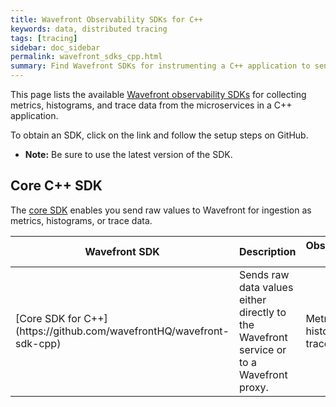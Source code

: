 ```yaml
---
title: Wavefront Observability SDKs for C++
keywords: data, distributed tracing
tags: [tracing]
sidebar: doc_sidebar
permalink: wavefront_sdks_cpp.html
summary: Find Wavefront SDKs for instrumenting a C++ application to send observability data to Wavefront.
---
```



This page lists the available [Wavefront observability SDKs](wavefront_sdks.html) for collecting metrics, histograms, and trace data from the microservices in a C++ application. 

To obtain an SDK, click on the link and follow the setup steps on GitHub. 

* **Note:** Be sure to use the latest version of the SDK.

<!---
## Framework-level C++ SDKs

Each [framework-level SDK](wavefront_sdks.html#sdks-for-instrumenting-application-frameworks) collects observability data from a particular C++ framework or component, with minimal code setup.

<table id = "framework-cpp" width="100%">
<colgroup>
<col width="20%" />
<col width="60%" />
<col width="20%" />
</colgroup>
<tbody>
<thead>
<tr><th>Wavefront SDK</th><th>Description</th><th>Observability Data</th></tr>
</thead>
<tr>
<td markdown="span">[]()</td>
<td> </td>
<td markdown="span">Metrics, histograms, trace data</td>
</tr>

</tbody>
</table>


## Custom-level C++ SDKs

Each [custom-level SDK](wavefront_sdks.html#sdks-for-instrumenting-custom-operations) enables you to instrument critical-path, proprietary business operations that are not based on an instrumented framework. You'll need to add some code to each operation that is to report observability data.

<table id = "custom-cpp" width="100%">
<colgroup>
<col width="20%" />
<col width="60%" />
<col width="20%" />
</colgroup>
<tbody>
<thead>
<tr><th>Wavefront SDK</th><th>Description</th><th>Observability Data</th></tr>
</thead>

<tr>
<td markdown="span">[XX SDK for C++](https://github.com/wavefrontHQ/wavefront-xx-sdk-cpp)</td>
<td>Implements App Metrics, so you can instrument custom business operations to collect and send metrics and histograms to Wavefront. </td>
<td markdown="span">Metrics, histograms</td>
</tr>

<tr>
<td markdown="span">[OpenTracing SDK for C++](https://github.com/wavefrontHQ/wavefront-opentracing-sdk-cpp)</td>
<td markdown="span">Implements the [OpenTracing](https://www.opentracing.io) specification, so you can instrument custom business operations to collect and send traces and spans to Wavefront. </td>
<td markdown="span">Trace data</td>
</tr>
</tbody>
</table>
--->

## Core C++ SDK

The [core SDK](wavefront_sdks.html#core-sdks-for-sending-raw-data-to-wavefront) enables you send raw values to Wavefront for ingestion as metrics, histograms, or trace data. 

<table id = "core-cpp" width="100%">
<colgroup>
<col width="20%" />
<col width="60%" />
<col width="20%" />
</colgroup>
<tbody>
<thead>
<tr><th>Wavefront SDK</th><th>Description</th><th>Observability Data</th></tr>
</thead>
<tr>
<td markdown="span">[Core SDK for C++](https://github.com/wavefrontHQ/wavefront-sdk-cpp)</td>
<td>Sends raw data values either directly to the Wavefront service or to a Wavefront proxy. </td>
<td markdown="span">Metrics, histograms, trace data</td>
</tr>

</tbody>
</table>
